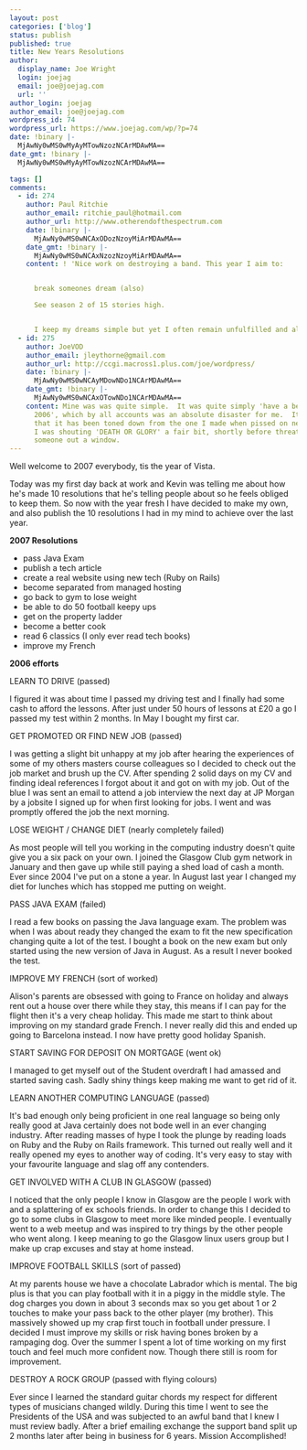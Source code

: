 ```yaml
---
layout: post
categories: ['blog']
status: publish
published: true
title: New Years Resolutions
author:
  display_name: Joe Wright
  login: joejag
  email: joe@joejag.com
  url: ''
author_login: joejag
author_email: joe@joejag.com
wordpress_id: 74
wordpress_url: https://www.joejag.com/wp/?p=74
date: !binary |-
  MjAwNy0wMS0wMyAyMTowNzozNCArMDAwMA==
date_gmt: !binary |-
  MjAwNy0wMS0wMyAyMTowNzozNCArMDAwMA==

tags: []
comments:
  - id: 274
    author: Paul Ritchie
    author_email: ritchie_paul@hotmail.com
    author_url: http://www.otherendofthespectrum.com
    date: !binary |-
      MjAwNy0wMS0wNCAxODozNzoyMiArMDAwMA==
    date_gmt: !binary |-
      MjAwNy0wMS0wNCAxNzozNzoyMiArMDAwMA==
    content: ! 'Nice work on destroying a band. This year I aim to:


      break someones dream (also)

      See season 2 of 15 stories high.


      I keep my dreams simple but yet I often remain unfulfilled and alienated.'
  - id: 275
    author: JoeVOD
    author_email: jleythorne@gmail.com
    author_url: http://ccgi.macross1.plus.com/joe/wordpress/
    date: !binary |-
      MjAwNy0wMS0wNCAyMDowNDo1NCArMDAwMA==
    date_gmt: !binary |-
      MjAwNy0wMS0wNCAxOTowNDo1NCArMDAwMA==
    content: Mine was was quite simple.  It was quite simply 'have a better year than
      2006', which by all accounts was an absolute disaster for me.  It should be noted
      that it has been toned down from the one I made when pissed on new years - aparently
      I was shouting 'DEATH OR GLORY' a fair bit, shortly before threatening to throw
      someone out a window.
---
```


<p>Well welcome to 2007 everybody, tis the year of Vista.</p>
<p>Today was my first day back at work and Kevin was telling me about how he's made 10 resolutions that he's telling people about so he feels obliged to keep them.  So now with the year fresh I have decided to make my own, and also publish the 10 resolutions I had in my mind to achieve over the last year.</p>
<p><b>2007 Resolutions</b></p>
<ul>
<li>pass Java Exam<br />
</li>
<li>publish a tech article<br />
</li>
<li>create a real website using new tech (Ruby on Rails)<br />
</li>
<li>become separated from managed hosting<br />
</li>
<li>go back to gym to lose weight<br />
</li>
<li>be able to do 50 football keepy ups<br />
</li>
<li>get on the property ladder<br />
</li>
<li>become a better cook<br />
</li>
<li>read 6 classics (I only ever read tech books)<br />
</li>
<li>improve my French<br />
</li></ul></p>
<p><b>2006 efforts</b></p>
<p>LEARN TO DRIVE (passed)</p>
<p>I figured it was about time I passed my driving test and I finally had some cash to afford the lessons.  After just under 50 hours of lessons at &pound;20 a go I passed my test within 2 months.  In May I bought my first car.</p>
<p>GET PROMOTED OR FIND NEW JOB (passed)</p>
<p>I was getting a slight bit unhappy at my job after hearing the experiences of some of my others masters course colleagues so I decided to check out the job market and brush up the CV.  After spending 2 solid days on my CV and finding ideal references I forgot about it and got on with my job.  Out of the blue I was sent an email to attend a job interview the next day at JP Morgan by a jobsite I signed up for when first looking for jobs.  I went and was promptly offered the job the next morning.</p>
<p>LOSE WEIGHT / CHANGE DIET (nearly completely failed)</p>
<p>As most people will tell you working in the computing industry doesn't quite give you a six pack on your own.  I joined the Glasgow Club gym network in January and then gave up while still paying a shed load of cash a month.  Ever since 2004 I've put on a stone a year.  In August last year I changed my diet for lunches which has stopped me putting on weight.</p>
<p>PASS JAVA EXAM (failed)</p>
<p>I read a few books on passing the Java language exam.  The problem was when I was about ready they changed the exam to fit the new specification changing quite a lot of the test.  I bought a book on the new exam but only started using the new version of Java in August.  As a result I never booked the test.</p>
<p>IMPROVE MY FRENCH (sort of worked)</p>
<p>Alison's parents are obsessed with going to France on holiday and always rent out a house over there while they stay, this means if I can pay for the flight then it's a very cheap holiday.  This made me start to think about improving on my standard grade French.  I never really did this and ended up going to Barcelona instead.  I now have pretty good holiday Spanish.</p>
<p>START SAVING FOR DEPOSIT ON MORTGAGE (went ok)</p>
<p>I managed to get myself out of the Student overdraft I had amassed and started saving cash.  Sadly shiny things keep making me want to get rid of it.</p>
<p>LEARN ANOTHER COMPUTING LANGUAGE (passed)</p>
<p>It's bad enough only being proficient in one real language so being only really good at Java certainly does not bode well in an ever changing industry.  After reading masses of hype I took the plunge by reading loads on Ruby and the Ruby on Rails framework.  This turned out really well and it really opened my eyes to another way of coding.  It's very easy to stay with your favourite language and slag off any contenders.</p>
<p>GET INVOLVED WITH A CLUB IN GLASGOW (passed)</p>
<p>I noticed that the only people I know in Glasgow are the people I work with and a splattering of ex schools friends.  In order to change this I decided to go to some clubs in Glasgow to meet more like minded people.  I eventually went to a web meetup and was inspired to try things by the other people who went along.  I keep meaning to go the Glasgow linux users group but I make up crap excuses and stay at home instead.</p>
<p>IMPROVE FOOTBALL SKILLS (sort of passed)</p>
<p>At my parents house we have a chocolate Labrador which is mental.  The big plus is that you can play football with it in a piggy in the middle style.  The dog charges you down in about 3 seconds max so you get about 1 or 2 touches to make your pass back to the other player (my brother).  This massively showed up my crap first touch in football under pressure.  I decided I must improve my skills or risk having bones broken by a rampaging dog.  Over the summer I spent a lot of time working on my first touch and feel much more confident now.  Though there still is room for improvement.</p>
<p>DESTROY A ROCK GROUP (passed with flying colours)</p>
<p>Ever since I learned the standard guitar chords my respect for different types of musicians changed wildly.  During this time I went to see the Presidents of the USA and was subjected to an awful band that I knew I must review badly.  After a brief emailing exchange the support band split up 2 months later after being in business for 6 years.  Mission Accomplished!</p>
